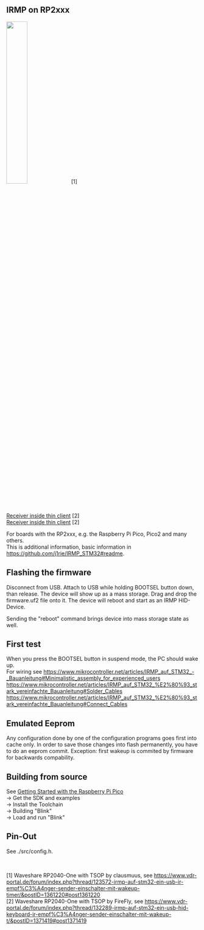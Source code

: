 ## IRMP on RP2xxx

<img src="https://www.vdr-portal.de/index.php?attachment/48154-20230825-130009-jpg" width="33%"> [1]  
[Receiver inside thin client](https://www.vdr-portal.de/index.php?attachment/49235-ir-sensor-1-jpg) [2]  
[Receiver inside thin client](https://www.vdr-portal.de/index.php?attachment/49236-ir-sensor-2-jpg) [2]

For boards with the RP2xxx, e.g. the Raspberry Pi Pico, Pico2 and many others.  
This is additional information, basic information in https://github.com/j1rie/IRMP_STM32#readme.

## Flashing the firmware
Disconnect from USB.
Attach to USB while holding BOOTSEL button down, than release. The device will show up as a mass storage.
Drag and drop the firmware.uf2 file onto it. The device will reboot and start as an IRMP HID-Device.

Sending the "reboot" command brings device into mass storage state as well.

## First test
When you press the BOOTSEL button in suspend mode, the PC should wake up.  
For wiring see https://www.mikrocontroller.net/articles/IRMP_auf_STM32_-_Bauanleitung#Minimalistic_assembly_for_experienced_users  
https://www.mikrocontroller.net/articles/IRMP_auf_STM32_%E2%80%93_stark_vereinfachte_Bauanleitung#Solder_Cables  
https://www.mikrocontroller.net/articles/IRMP_auf_STM32_%E2%80%93_stark_vereinfachte_Bauanleitung#Connect_Cables

## Emulated Eeprom
Any configuration done by one of the configuration programs goes first into cache only. In order to save
those changes into flash permanently, you have to do an eeprom commit.
Exception: first wakeup is commited by firmware for backwards compability.

## Building from source
See [Getting Started with the Raspberry Pi Pico](https://rptl.io/pico-get-started)  
-> Get the SDK and examples  
-> Install the Toolchain  
->  Building "Blink"  
->  Load and run "Blink"  

## Pin-Out
See ./src/config.h.

##
  \
[1] Waveshare RP2040-One with TSOP by clausmuus, see https://www.vdr-portal.de/forum/index.php?thread/123572-irmp-auf-stm32-ein-usb-ir-empf%C3%A4nger-sender-einschalter-mit-wakeup-timer/&postID=1361220#post1361220  
[2] Waveshare RP2040-One with TSOP by FireFly, see https://www.vdr-portal.de/forum/index.php?thread/132289-irmp-auf-stm32-ein-usb-hid-keyboard-ir-empf%C3%A4nger-sender-einschalter-mit-wakeup-t/&postID=1371419#post1371419
